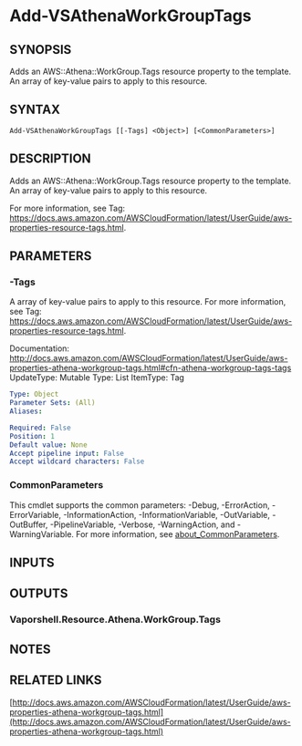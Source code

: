 # Add-VSAthenaWorkGroupTags

## SYNOPSIS
Adds an AWS::Athena::WorkGroup.Tags resource property to the template.
An array of key-value pairs to apply to this resource.

## SYNTAX

```
Add-VSAthenaWorkGroupTags [[-Tags] <Object>] [<CommonParameters>]
```

## DESCRIPTION
Adds an AWS::Athena::WorkGroup.Tags resource property to the template.
An array of key-value pairs to apply to this resource.

For more information, see Tag: https://docs.aws.amazon.com/AWSCloudFormation/latest/UserGuide/aws-properties-resource-tags.html.

## PARAMETERS

### -Tags
A array of key-value pairs to apply to this resource.
For more information, see Tag: https://docs.aws.amazon.com/AWSCloudFormation/latest/UserGuide/aws-properties-resource-tags.html.

Documentation: http://docs.aws.amazon.com/AWSCloudFormation/latest/UserGuide/aws-properties-athena-workgroup-tags.html#cfn-athena-workgroup-tags-tags
UpdateType: Mutable
Type: List
ItemType: Tag

```yaml
Type: Object
Parameter Sets: (All)
Aliases:

Required: False
Position: 1
Default value: None
Accept pipeline input: False
Accept wildcard characters: False
```

### CommonParameters
This cmdlet supports the common parameters: -Debug, -ErrorAction, -ErrorVariable, -InformationAction, -InformationVariable, -OutVariable, -OutBuffer, -PipelineVariable, -Verbose, -WarningAction, and -WarningVariable. For more information, see [about_CommonParameters](http://go.microsoft.com/fwlink/?LinkID=113216).

## INPUTS

## OUTPUTS

### Vaporshell.Resource.Athena.WorkGroup.Tags
## NOTES

## RELATED LINKS

[http://docs.aws.amazon.com/AWSCloudFormation/latest/UserGuide/aws-properties-athena-workgroup-tags.html](http://docs.aws.amazon.com/AWSCloudFormation/latest/UserGuide/aws-properties-athena-workgroup-tags.html)

